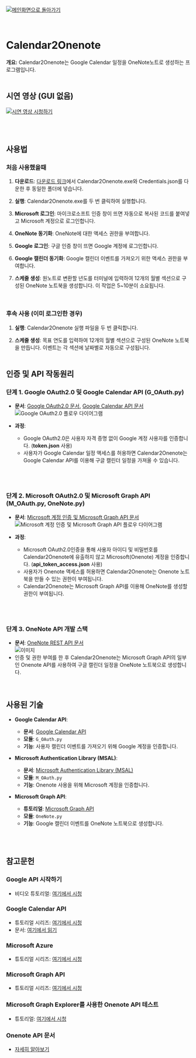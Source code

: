 [![메인화면으로 돌아가기](https://img.shields.io/badge/메인화면으로_돌아가기-blueviolet.svg)](https://github.com/juho-creator/Calendar2Onenote/blob/main/README.KR.md)

</br>

# Calendar2Onenote

**개요:** Calendar2Onenote는 Google Calendar 일정을 OneNote노트로 생성하는 프로그램입니다.
<br><br>

## 시연 영상 (GUI 없음)
[![시연 영상 시청하기](https://img.youtube.com/vi/kQ-CY51pwEo/0.jpg)](https://www.youtube.com/watch?v=kQ-CY51pwEo)

<!-- 적용 가능한 경우 여기에 데모 콘텐츠 추가 -->
<br><br>

## 사용법

### 처음 사용했을때

1. **다운로드**: [다운로드 링크](https://github.com/juho-creator/OneNoteSyncScheduler/releases)에서 Calendar2Onenote.exe와 Credentials.json를 다운한 후 동일한 폴더에 넣습니다.

2. **실행**: Calendar2Onenote.exe를 두 번 클릭하여 실행합니다.

3. **Microsoft 로그인**: 마이크로소프트 인증 창이 뜨면 자동으로 복사된 코드를 붙여넣고 Microsoft 계정으로 로그인합니다.

4. **OneNote 동기화**: OneNote에 대한 액세스 권한을 부여합니다.

5. **Google 로그인**: 구글 인증 창이 뜨면 Google 계정에 로그인합니다.

6. **Google 캘린더 동기화**: Google 캘린더 이벤트를 가져오기 위한 액세스 권한을 부여합니다.

7. **스케줄 생성**: 원노트로 변환할 년도를 터미널에 입력하여 12개의 월별 섹션으로 구성된 OneNote 노트북을 생성합니다. 이 작업은 5~10분이 소요됩니다.
<br>

### 후속 사용 (이미 로그인한 경우)

1. **실행**: Calendar2Onenote 실행 파일을 두 번 클릭합니다.

2. **스케줄 생성**: 목표 연도를 입력하여 12개의 월별 섹션으로 구성된 OneNote 노트북을 만듭니다. 이벤트는 각 섹션에 날짜별로 자동으로 구성됩니다.
<br><br>


## 인증 및 API 작동원리
### 단계 1. Google OAuth2.0 및 Google Calendar API (G_OAuth.py)
- **문서**: [Google OAuth2.0 문서](https://developers.google.com/workspace/guides/auth-overview?hl=ko), [Google Calendar API 문서](https://developers.google.com/calendar/api/quickstart/python?hl=ko)
<br>![Google OAuth2.0 플로우 다이어그램](https://github.com/juho-creator/OneNoteSyncScheduler/assets/72856990/26717732-7e98-4da7-b845-eebff57423e6)

- **과정**:
  - Google OAuth2.0은 사용자 자격 증명 없이 Google 계정 사용자를 인증합니다. (**token.json** 사용)
  - 사용자가 Google Calendar 일정 액세스를 허용하면 Calendar2Onenote는 Google Calendar API를 이용해 구글 캘린더 일정을 가져올 수 있습니다. <br><br><br><br>






### 단계 2. Microsoft OAuth2.0 및 Microsoft Graph API (M_OAuth.py, OneNote.py)
- **문서**: [Microsoft 계정 인증 및 Microsoft Graph API 문서](https://learn.microsoft.com/en-us/azure/active-directory/develop/msal-authentication-flows)
<br>![Microsoft 계정 인증 및 Microsoft Graph API 플로우 다이어그램](https://github.com/juho-creator/OneNoteSyncScheduler/assets/72856990/e1df5d9b-e7e4-4e8f-8bba-fb4b8e718fab)

- **과정**:
  - Microsoft OAuth2.0인증을 통해 사용자 아이디 및 비밀번호를 Calendar2Onenote에 유출하지 않고 Microsoft(Onenote) 계정을 인증합니다. (**api_token_access.json** 사용)
  - 사용자가 Onenote 액세스를 허용하면 Calendar2Onenote는 Onenote 노트북을 만들 수 있는 권한이 부여됩니다.
  - Calendar2Onenote는 Microsoft Graph API를 이용해 OneNote를 생성할 권한이 부여됩니다.<br><br><br><br>
    


### 단계 3. OneNote API 개발 스택 <br>
- **문서**: [OneNote REST API 문서](https://learn.microsoft.com/en-us/graph/api/resources/onenote-api-overview?view=graph-rest-1.0) <br>
![이미지](https://github.com/juho-creator/OneNoteSyncScheduler/assets/72856990/df597c54-752f-44ed-9967-abe356bb24c2)
- 인증 및 권한 부여를 한 후 Calendar2Onenote는 Microsoft Graph API의 일부인 Onenote API를 사용하여 구글 캘린더 일정을 OneNote 노트북으로 생성합니다. <br>
<br><br>

## 사용된 기술
  
- **Google Calendar API**: 
  - **문서**: [Google Calendar API](https://developers.google.com/calendar/api/quickstart/python?hl=ko)
  - **모듈**: `G_OAuth.py`
  - **기능**: 사용자 캘린더 이벤트를 가져오기 위해 Google 계정을 인증합니다.
  
- **Microsoft Authentication Library (MSAL)**: 
  - **문서**: [Microsoft Authentication Library (MSAL)](https://github.com/AzureAD/microsoft-authentication-library-for-python)
  - **모듈**: `M_OAuth.py`
  - **기능**: Onenote 사용을 위해 Microsoft 계정을 인증합니다.


  
- **Microsoft Graph API**: 
  - **튜토리얼**: [Microsoft Graph API](https://www.youtube.com/watch?v=AjOfAQCZsJU&list=PL3JVwFmb_BnT9Ti0MMRj5nPF7XoN-4MQx&index=2)
  - **모듈**: `OneNote.py`
  - **기능**: Google 캘린더 이벤트를 OneNote 노트북으로 생성합니다.

<br><br>

## 참고문헌

### Google API 시작하기
- 비디오 튜토리얼: [여기에서 시청](https://www.youtube.com/watch?v=I5ili_1G0Vk)

### Google Calendar API
- 튜토리얼 시리즈: [여기에서 시청](https://www.youtube.com/watch?v=1JkKtGFnua8&list=PL3JVwFmb_BnTO_sppfTh3VkPhfDWRY5on)
- 문서: [여기에서 읽기](https://developers.google.com/calendar/api/quickstart/python)

### Microsoft Azure
- 튜토리얼 시리즈: [여기에서 시청](https://www.youtube.com/watch?v=BErur8WwAsg&list=PL3JVwFmb_BnQ8zwvN4OmP-fYpwJXg47Z6)

### Microsoft Graph API
- 튜토리얼 시리즈: [여기에서 시청](https://www.youtube.com/watch?v=7ywUs54eGBo&list=PL3JVwFmb_BnT9Ti0MMRj5nPF7XoN-4MQx)

### Microsoft Graph Explorer를 사용한 Onenote API 테스트
- 튜토리얼: [여기에서 시청](https://www.youtube.com/watch?v=VXd4OeQU1ek)

### Onenote API 문서
- [자세히 알아보기](https://learn.microsoft.com/en-us/graph/api/resources/onenote-api-overview?view=graph-rest-1.0)
